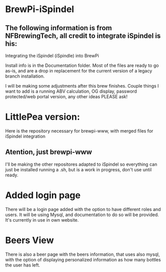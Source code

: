 # BrewPi-iSpindel

## The following information is from NFBrewingTech, all credit to integrate iSpindel is his:
Integrating the iSpindel (iSpindle) into BrewPi

Install info is in the Documentation folder. Most of the files are ready to go as-is, and are a drop in replacement for the current version of a legacy branch installation.

I will be making some adjustments after this brew finishes. Couple things I want to add is a running ABV calculation, OG display, password protected/web portal version, any other ideas PLEASE ask!

# LittlePea version:

Here is the repository necessary for brewpi-www, with merged files for iSpindel integration

## Atention, just brewpi-www

I'll be making the other repositores adapted to iSpindel so everything can just be installed running a .sh, but is a work in progress, don't use until ready.

# Added login page

There will be a login page added with the option to have different roles and users. It will be using Mysql, and documentation to do so will be provided. It's currently in use in own website.

# Beers View

There is also a beer page with the beers information, that uses also mysql, with the option of displaying personalized information as how many bottles the user has left.
